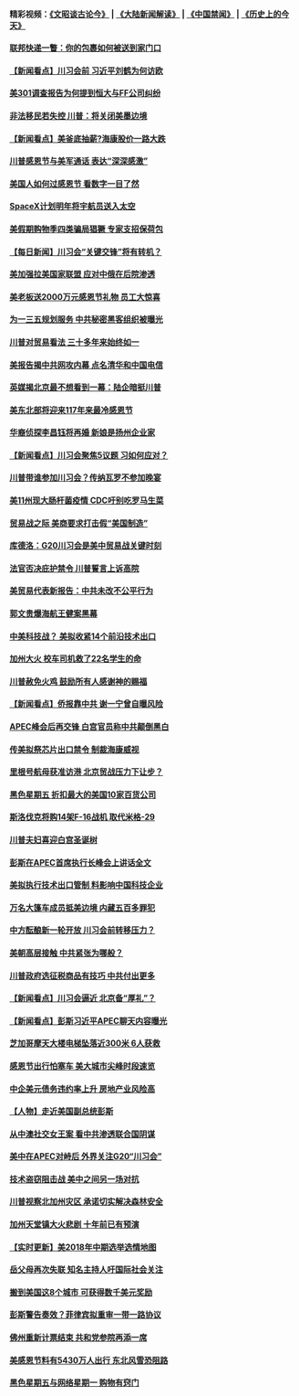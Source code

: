 #### 精彩视频：[《文昭谈古论今》](https://github.com/gfw-breaker/wenzhao/blob/master/README.md?t=11222139) | [《大陆新闻解读》](https://github.com/gfw-breaker/ntdtv-comedy/blob/master/README.md?t=11222139) | [《中国禁闻》](https://github.com/gfw-breaker/ntdtv-news/blob/master/README.md?t=11222139) | [《历史上的今天》](https://github.com/gfw-breaker/today-in-history/blob/master/README.md?t=11222139) 

#### [联邦快递一瞥：你的包裹如何被送到家门口](../pages/nsc412/n10869130.md?t=11222139) 

#### [【新闻看点】川习会前 习近平刘鹤为何访欧](../pages/nsc412/n10869070.md?t=11222139) 

#### [美301调查报告为何提到恒大与FF公司纠纷](../pages/nsc412/n10868690.md?t=11222139) 

#### [非法移民若失控 川普：将关闭美墨边境](../pages/nsc412/n10868952.md?t=11222139) 

#### [【新闻看点】美釜底抽薪?海康股价一路大跌](../pages/nsc412/n10868888.md?t=11222139) 

#### [川普感恩节与美军通话 表达“深深感激”](../pages/nsc412/n10868915.md?t=11222139) 

#### [美国人如何过感恩节 看数字一目了然](../pages/nsc412/n10868871.md?t=11222139) 

#### [SpaceX计划明年将宇航员送入太空](../pages/nsc412/n10868896.md?t=11222139) 

#### [美假期购物季四类骗局猖獗 专家支招保荷包](../pages/nsc412/n10868751.md?t=11222139) 

#### [【每日新闻】川习会“关键交锋”将有转机？](../pages/nsc412/n10866735.md?t=11222139) 

#### [美加强拉美国家联盟 应对中俄在后院渗透](../pages/nsc412/n10866498.md?t=11222139) 

#### [美老板送2000万元感恩节礼物 员工大惊喜](../pages/nsc412/n10866859.md?t=11222139) 

#### [为一三五规划服务 中共秘密黑客组织被曝光](../pages/nsc412/n10866916.md?t=11222139) 

#### [川普对贸易看法 三十多年来始终如一](../pages/nsc412/n10867008.md?t=11222139) 

#### [美报告揭中共网攻内幕 点名清华和中国电信](../pages/nsc412/n10866804.md?t=11222139) 

#### [英媒揭北京最不想看到一幕：陆企暗挺川普](../pages/nsc412/n10866311.md?t=11222139) 

#### [美东北部将迎来117年来最冷感恩节](../pages/nsc412/n10866722.md?t=11222139) 

#### [华裔侦探李昌钰将再婚 新娘是扬州企业家](../pages/nsc412/n10866743.md?t=11222139) 

#### [【新闻看点】川习会聚焦5议题 习如何应对？](../pages/nsc412/n10866506.md?t=11222139) 

#### [川普带谁参加川习会？传纳瓦罗不参加晚宴](../pages/nsc412/n10866514.md?t=11222139) 

#### [美11州现大肠杆菌疫情 CDC吁别吃罗马生菜](../pages/nsc412/n10866345.md?t=11222139) 

#### [贸易战之际 美商要求打击假“美国制造”](../pages/nsc412/n10865759.md?t=11222139) 

#### [库德洛：G20川习会是美中贸易战关键时刻](../pages/nsc412/n10864773.md?t=11222139) 

#### [法官否决庇护禁令 川普誓言上诉高院](../pages/nsc412/n10865013.md?t=11222139) 

#### [美贸易代表新报告：中共未改不公平行为](../pages/nsc412/n10865131.md?t=11222139) 

#### [郭文贵爆海航王健案黑幕](../pages/nsc412/n10865106.md?t=11222139) 

#### [中美科技战？ 美拟收紧14个前沿技术出口](../pages/nsc412/n10864753.md?t=11222139) 

#### [加州大火 校车司机救了22名学生的命](../pages/nsc412/n10864771.md?t=11222139) 

#### [川普赦免火鸡 鼓励所有人感谢神的赐福](../pages/nsc412/n10864662.md?t=11222139) 

#### [【新闻看点】侨报靠中共 谢一宁曾自曝风险](../pages/nsc412/n10864543.md?t=11222139) 

#### [APEC峰会后再交锋 白宫官员称中共颠倒黑白](../pages/nsc412/n10864695.md?t=11222139) 

#### [传美拟祭芯片出口禁令 制裁海康威视](../pages/nsc412/n10864457.md?t=11222139) 

#### [里根号航母获准访港 北京贸战压力下让步？](../pages/nsc412/n10864106.md?t=11222139) 

#### [黑色星期五 折扣最大的美国10家百货公司](../pages/nsc412/n10864377.md?t=11222139) 

#### [斯洛伐克将购14架F-16战机 取代米格-29](../pages/nsc412/n10864268.md?t=11222139) 

#### [川普夫妇喜迎白宫圣诞树](../pages/nsc412/n10862682.md?t=11222139) 

#### [彭斯在APEC首席执行长峰会上讲话全文](../pages/nsc412/n10862507.md?t=11222139) 

#### [美拟执行技术出口管制 料影响中国科技企业](../pages/nsc412/n10862505.md?t=11222139) 

#### [万名大篷车成员抵美边境 内藏五百多罪犯](../pages/nsc412/n10862566.md?t=11222139) 

#### [中方酝酿新一轮开放 川习会前转移压力？](../pages/nsc412/n10862118.md?t=11222139) 

#### [美朝高层接触 中共紧张为哪般？](../pages/nsc412/n10862181.md?t=11222139) 

#### [川普政府选征税商品有技巧 中共付出更多](../pages/nsc412/n10862436.md?t=11222139) 

#### [【新闻看点】川习会逼近 北京备“厚礼”？](../pages/nsc412/n10862214.md?t=11222139) 

#### [【新闻看点】彭斯习近平APEC聊天内容曝光](../pages/nsc412/n10862108.md?t=11222139) 

#### [芝加哥摩天大楼电梯坠落近300米 6人获救](../pages/nsc412/n10862160.md?t=11222139) 

#### [感恩节出行怕塞车 美大城市尖峰时段速览](../pages/nsc412/n10861984.md?t=11222139) 

#### [中企美元债务违约率上升 房地产业风险高](../pages/nsc412/n10862050.md?t=11222139) 

#### [【人物】走近美国副总统彭斯](../pages/nsc412/n10793797.md?t=11222139) 

#### [从中澳社交女王案 看中共渗透联合国阴谋](../pages/nsc412/n10860190.md?t=11222139) 

#### [美中在APEC对峙后 外界关注G20“川习会”](../pages/nsc412/n10861219.md?t=11222139) 

#### [技术盗窃阻击战 美中之间另一场对抗](../pages/nsc412/n10860691.md?t=11222139) 

#### [川普视察北加州灾区  承诺切实解决森林安全](../pages/nsc412/n10861010.md?t=11222139) 

#### [加州天堂镇大火悲剧 十年前已有预演](../pages/nsc412/n10860446.md?t=11222139) 

#### [【实时更新】美2018年中期选举选情地图](../pages/nsc412/n10834279.md?t=11222139) 

#### [岳父母再次失联 知名主持人吁国际社会关注](../pages/nsc412/n10860364.md?t=11222139) 

#### [搬到美国这8个城市 可获得数千美元奖励](../pages/nsc412/n10855624.md?t=11222139) 

#### [彭斯警告奏效？菲律宾拟重审一带一路协议](../pages/nsc412/n10859795.md?t=11222139) 

#### [佛州重新计票结束 共和党参院再添一席](../pages/nsc412/n10860214.md?t=11222139) 

#### [美感恩节料有5430万人出行 东北风雪恐阻路](../pages/nsc412/n10860008.md?t=11222139) 

#### [黑色星期五与网络星期一 购物有窍门](../pages/nsc412/n10858837.md?t=11222139) 

